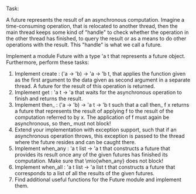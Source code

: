 ﻿Task:

A future represents the result of an asynchronous computation. Imagine a time-consuming operation, that is relocated to another thread, then the main thread keeps some kind of "handle" to check whether the operation in the other thread has finished, to query the result or as a means to do other operations with the result. This "handle" is what we call a future.

Implement a module Future with a type 'a t that represents a future object. Furthermore, perform these tasks:

1. Implement create : ('a -> 'b) -> 'a -> 'b t, that applies the function given as the first argument to the data given as second argument in a separate thread. A future for the result of this operation is returned.
1. Implement get : 'a t -> 'a that waits for the asynchronous operation to finish and returns the result.
1. Implement then\_ : ('a -> 'b) -> 'a t -> 'b t such that a call then\_ f x returns a future that represents the result of applying f to the result of the computation referred to by x. The application of f must again be asynchronous, so then\_ must not block!
1. Extend your implementation with exception support, such that if an asynchronous operation throws, this exception is passed to the thread where the future resides and can be caught there.
1. Implement when\_any : 'a t list -> 'a t that constructs a future that provides its result once any of the given futures has finished its computation. Make sure that \mio{when\_any} does not block!
1. Implement when\_all : 'a t list -> 'a list t that constructs a future that corresponds to a list of all the results of the given futures.
1. Find additional useful functions for the Future module and implement them.
